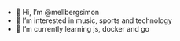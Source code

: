 - 👋 Hi, I’m @mellbergsimon
- 👀 I’m interested in music, sports and technology
- 🌱 I’m currently learning js, docker and go

<!---
mellbergsimon/mellbergsimon is a ✨ special ✨ repository because its `README.md` (this file) appears on your GitHub profile.
You can click the Preview link to take a look at your changes.
--->
